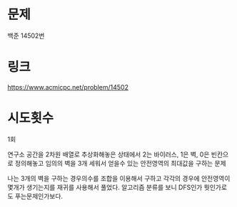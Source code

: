 # 문제
백준 14502번

# 링크
https://www.acmicpc.net/problem/14502

# 시도횟수
1회

연구소 공간을 2차원 배열로 추상화해놓은 상태에서
2는 바이러스, 1은 벽, 0은 빈칸으로 정의해놓고
임의의 벽을 3개 세워서 얻을수 있는 안전영역의
최대값을 구하는 문제

나는 3개의 벽을 구하는 경우의수를 조합을 이용해서 구하고
각각의 경우에 안전영역이 몇개가 생기는지를 재귀를 사용해서 풀었다. 알고리즘 분류를 보니 DFS인가 뭣인가로도 푸는문제인가보다.
